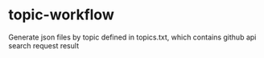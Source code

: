 # topic-workflow

Generate json files by topic defined in topics.txt,
which contains github api search request result
